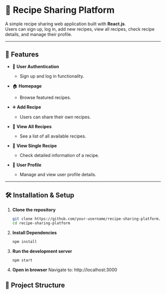 # 🍳 Recipe Sharing Platform

A simple recipe sharing web application built with **React.js**.  
Users can sign up, log in, add new recipes, view all recipes, check recipe details, and manage their profile.

---

## 🚀 Features

- 🔐 **User Authentication**
  - Sign up and log in functionality.

- 🏠 **Homepage**
  - Browse featured recipes.

- ➕ **Add Recipe**
  - Users can share their own recipes.

- 📜 **View All Recipes**
  - See a list of all available recipes.

- 👀 **View Single Recipe**
  - Check detailed information of a recipe.

- 👤 **User Profile**
  - Manage and view user profile details.

---

## 🛠️ Installation & Setup

1. **Clone the repository**
   ```bash
   git clone https://github.com/your-username/recipe-sharing-platform.git
   cd recipe-sharing-platform
2. **Install Dependencies**
   ```bash
   npm install
3. **Run the development server**
   ```bash
   npm start
4. **Open in browser**
   Navigate to: http://localhost:3000



## 📂 Project Structure

